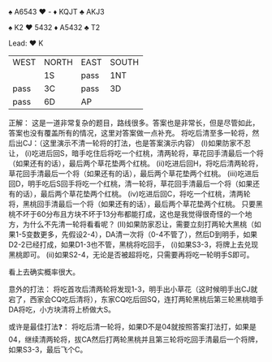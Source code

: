 :spades: A6543
:hearts: -
:diamonds: KQJT
:clubs: AKJ3

:spades: K2
:hearts: 5432
:diamonds: A5432
:clubs: T2

Lead: :hearts: K

<table>
    <tr><td>WEST</td> <td>NORTH</td> <td>EAST</td> <td>SOUTH</td></tr>
    <tr><td></td> <td>1S</td> <td>pass</td> <td>1NT</td></tr>
    <tr><td>pass</td> <td>3C</td> <td>pass</td> <td>3D</td></tr>
    <tr><td>pass</td> <td>6D</td> <td>AP</td> <td></td></tr>
</table>

正解：
这是一道非常复杂的题目，路线很多。答案也是非常长，但是尽管如此，答案也没有覆盖所有的情况，这里对答案做一点补充。
将吃后清至多一轮将，然后出CJ：（这里演示不清一轮将的打法，也是答案演示内容）
(I)如果防家不忍让，
    (i)吃进后回S，暗手吃住后将吃一个红桃，清两轮将，草花回手清最后一个将（如果还有的话），最后两个草花垫两个红桃。
    (ii)吃进后回H，将吃后清两轮将，草花回手清最后一个将（如果还有的话），最后两个草花垫两个红桃。
    (iii)吃进后回D，明手吃后S回手将吃一个红桃，清一轮将，草花回手清最后一个将（如果还有的话），最后两个草花垫两个红桃。
    (iv)吃进后回C，将吃一个红桃，清两轮将，黑桃回手清最后一个将（如果还有的话），最后两个草花垫两个红桃。
只要黑桃不坏于60分布且方块不坏于13分布都能打成，这也是我觉得很奇怪的一个地方，为什么不先清一轮将看看呢？
(II)如果防家忍让，需要立刻打两轮大黑桃（如果1-5变数更多，先假设2-4），DA清一次将（0-4不管了），然后D到明手，如果D2-2已经打成，如果D1-3也不管，黑桃将吃回手，
    (i)如果S3-3，将牌上去兑现黑桃即可。
    (ii)如果S2-4，无论是否被超将吃，只需要再将吃一轮明手S即可。

看上去确实概率很大。

意外的打法：
将吃首攻后清两轮将发现1-3，明手出小草花（这时候明手出CJ就宕了，西家会CQ吃后清将），东家CQ吃后回SQ，连打两轮黑桃后第三轮黑桃暗手DA将吃，小方块清将上桥做大S。

或许是最佳打法:question:：
将吃后清一轮将，如果D不是04就按照答案打法打，如果是04，继续清两轮将，拔CA然后打两轮黑桃并且第三轮将吃回手清最后一个将牌，如果S3-3，最后飞个C。